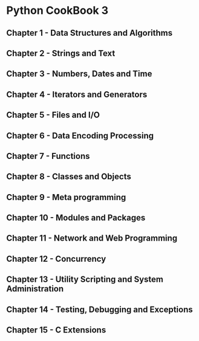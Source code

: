 # Python CookBook 3

## Chapter 1 - Data Structures and Algorithms

## Chapter 2 - Strings and Text

## Chapter 3 - Numbers, Dates and Time

## Chapter 4 - Iterators and Generators

## Chapter 5 - Files and I/O

## Chapter 6 - Data Encoding Processing

## Chapter 7 - Functions

## Chapter 8 - Classes and Objects

## Chapter 9 - Meta programming

## Chapter 10 - Modules and Packages

## Chapter 11 - Network and Web Programming

## Chapter 12 - Concurrency

## Chapter 13 - Utility Scripting and System Administration

## Chapter 14 - Testing, Debugging and Exceptions

## Chapter 15 - C Extensions
